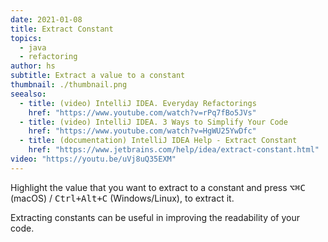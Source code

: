 ```yaml
---
date: 2021-01-08
title: Extract Constant
topics:
  - java
  - refactoring
author: hs
subtitle: Extract a value to a constant
thumbnail: ./thumbnail.png
seealso:
  - title: (video) IntelliJ IDEA. Everyday Refactorings
    href: "https://www.youtube.com/watch?v=rPq7fBo5JVs"
  - title: (video) IntelliJ IDEA. 3 Ways to Simplify Your Code
    href: "https://www.youtube.com/watch?v=HgWU25YwDfc"
  - title: (documentation) IntelliJ IDEA Help - Extract Constant
    href: "https://www.jetbrains.com/help/idea/extract-constant.html"
video: "https://youtu.be/uVj8uQ35EXM"
---
```


Highlight the value that you want to extract to a constant and press <kbd>⌥⌘C</kbd> (macOS) / <kbd>Ctrl+Alt+C</kbd> (Windows/Linux), to extract it.

Extracting constants can be useful in improving the readability of your code.
